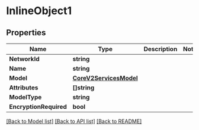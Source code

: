# InlineObject1

## Properties

Name | Type | Description | Notes
------------ | ------------- | ------------- | -------------
**NetworkId** | **string** |  | 
**Name** | **string** |  | 
**Model** | [**CoreV2ServicesModel**](_core_v2_services_model.md) |  | 
**Attributes** | **[]string** |  | 
**ModelType** | **string** |  | 
**EncryptionRequired** | **bool** |  | 

[[Back to Model list]](../README.md#documentation-for-models) [[Back to API list]](../README.md#documentation-for-api-endpoints) [[Back to README]](../README.md)


